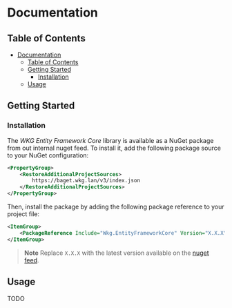 # Documentation

## Table of Contents

- [Documentation](#documentation)
  - [Table of Contents](#table-of-contents)
  - [Getting Started](#getting-started)
    - [Installation](#installation)
  - [Usage](#usage)

## Getting Started

### Installation

The *WKG Entity Framework Core* library is available as a NuGet package from out internal nuget feed. To install it, add the following package source to your NuGet configuration:

```xml
<PropertyGroup>
    <RestoreAdditionalProjectSources>
        https://baget.wkg.lan/v3/index.json
    </RestoreAdditionalProjectSources>
</PropertyGroup>
```

Then, install the package by adding the following package reference to your project file:

```xml
<ItemGroup>
    <PackageReference Include="Wkg.EntityFrameworkCore" Version="X.X.X" />
</ItemGroup>
```

> **Note**
> Replace `X.X.X` with the latest version available on the [nuget feed](https://baget.wkg.lan/packages/wkg.entityframeworkcore).

## Usage

TODO